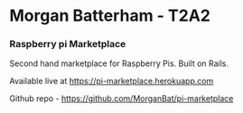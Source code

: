 # Morgan Batterham - T2A2

### Raspberry pi Marketplace

Second hand marketplace for Raspberry Pis. Built on Rails.

Available live at https://pi-marketplace.herokuapp.com

Github repo - https://github.com/MorganBat/pi-marketplace